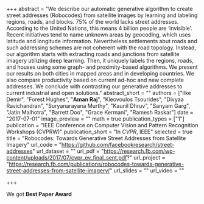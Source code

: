 +++
abstract = "We describe our automatic generative algorithm to create street addresses (Robocodes) from satellite images by learning and labeling regions, roads, and blocks. 75% of the world lacks street addresses. According to the United Nations, this means 4 billion people are ‘invisible’. Recent initiatives tend to name unknown areas by geocoding, which uses latitude and longitude information. Nevertheless settlements abut roads and such addressing schemes are not coherent with the road topology. Instead, our algorithm starts with extracting roads and junctions from satellite imagery utilizing deep learning. Then, it uniquely labels the regions, roads, and houses using some graph- and proximity-based algorithms. We present our results on both cities in mapped areas and in developing countries. We also compare productivity based on current ad-hoc and new complete addresses. We conclude with contrasting our generative addresses to current industrial and open solutions."
abstract_short = ""
authors = ["Ilke Demir", "Forest Hughes", "**Aman Raj**", "Kleovoulos Tsourides", "Divyaa Ravichandran", "Suryanarayana Murthy",
"Kaunil Dhruv", "Sanyam Garg", "Jatin Malhotra", "Barrett Doo", "Grace Kermani", "Ramesh Raskar"]
date = "2017-07-01"
image_preview = ""
math = true
publication_types = ["1"]
publication = "IEEE Conference on Computer Vision and Pattern Recognition Workshops (CVPRW)"
publication_short = "In *CVPR*, IEEE"
selected = true
title = "Robocodes: Towards Generative Street Addresses from Satellite Imagery"
url_code = "https://github.com/facebookresearch/street-addresses"
url_dataset = ""
url_pdf = "https://research.fb.com/wp-content/uploads/2017/07/cvpr_ev_final_sent.pdf?"
url_project = "https://research.fb.com/publications/robocodes-towards-generative-street-addresses-from-satellite-imagery/"
url_slides = ""
url_video = ""

+++

We got **Best Paper Award** 
